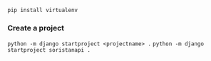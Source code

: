 `pip install virtualenv`
### Create a project
`python -m django startproject <projectname> .`
`python -m django startproject soristanapi .`